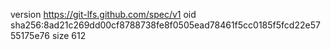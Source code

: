 version https://git-lfs.github.com/spec/v1
oid sha256:8ad21c269dd00cf8788738fe8f0505ead78461f5cc0185f5fcd22e5755175e76
size 612
